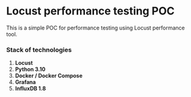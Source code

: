 # Locust performance testing POC
This is a simple POC for performance testing using Locust performance tool.

### Stack of technologies ###
1. **Locust**
2. **Python 3.10**
3. **Docker / Docker Compose**
4. **Grafana**
5. **InfluxDB 1.8**